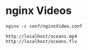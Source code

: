 # nginx Videos

```
nginx -c conf/nginxVideo.conf

http://localhost/oceans.mp4
http://localhost/oceans.flv
```
